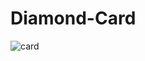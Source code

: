 # Diamond-Card

![card](https://user-images.githubusercontent.com/100795360/182461523-ed398a22-893c-4872-ab3d-d5791727cdde.png)
